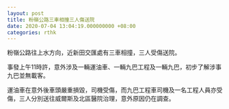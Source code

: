 ```yaml
---
layout: post
title: 粉嶺公路三車相撞三人傷送院
date: 2020-07-04 13:04:19.000000000 +08:00
categories: rthk
---
```


粉嶺公路往上水方向，近新田交匯處有三車相撞，三人受傷送院。

事發上午11時許，意外涉及一輛運油車、一輛九巴工程及一輛九巴，初步了解涉事九巴並無載客。

運油車在意外後車頭嚴重損毀，司機受傷，而九巴工程車司機及一名工程人員亦受傷，三人分別送往威爾斯及北區醫院治理，意外原因仍在調查。
